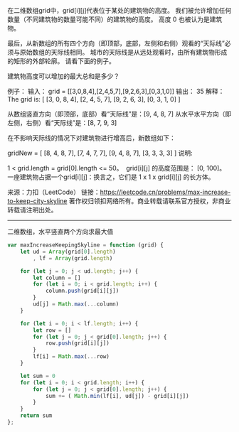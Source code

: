 在二维数组grid中，grid[i][j]代表位于某处的建筑物的高度。 我们被允许增加任何数量（不同建筑物的数量可能不同）的建筑物的高度。 高度 0 也被认为是建筑物。

最后，从新数组的所有四个方向（即顶部，底部，左侧和右侧）观看的“天际线”必须与原始数组的天际线相同。 城市的天际线是从远处观看时，由所有建筑物形成的矩形的外部轮廓。 请看下面的例子。

建筑物高度可以增加的最大总和是多少？

例子：
输入： grid = [[3,0,8,4],[2,4,5,7],[9,2,6,3],[0,3,1,0]]
输出： 35
解释： 
The grid is:
[ [3, 0, 8, 4], 
  [2, 4, 5, 7],
  [9, 2, 6, 3],
  [0, 3, 1, 0] ]

从数组竖直方向（即顶部，底部）看“天际线”是：[9, 4, 8, 7]
从水平水平方向（即左侧，右侧）看“天际线”是：[8, 7, 9, 3]

在不影响天际线的情况下对建筑物进行增高后，新数组如下：

gridNew = [ [8, 4, 8, 7],
            [7, 4, 7, 7],
            [9, 4, 8, 7],
            [3, 3, 3, 3] ]
说明:

1 < grid.length = grid[0].length <= 50。
 grid[i][j] 的高度范围是： [0, 100]。
一座建筑物占据一个grid[i][j]：换言之，它们是 1 x 1 x grid[i][j] 的长方体。

来源：力扣（LeetCode）
链接：https://leetcode.cn/problems/max-increase-to-keep-city-skyline
著作权归领扣网络所有。商业转载请联系官方授权，非商业转载请注明出处。

----

二维数组，水平竖直两个方向求最大值

```javascript
var maxIncreaseKeepingSkyline = function (grid) {
    let ud = Array(grid[0].length)
        , lf = Array(grid.length)

    for (let j = 0; j < ud.length; j++) {
        let column = []
        for (let i = 0; i < grid.length; i++) {
            column.push(grid[i][j])
        }
        ud[j] = Math.max(...column)
    }

    for (let i = 0; i < lf.length; i++) {
        let row = []
        for (let j = 0; j < grid[0].length; j++) {
            row.push(grid[i][j])
        }
        lf[i] = Math.max(...row)
    }

    let sum = 0
    for (let i = 0; i < grid.length; i++) {
        for (let j = 0; j < grid[0].length; j++) {
            sum += ( Math.min(lf[i], ud[j]) - grid[i][j])
        }
    }
    return sum
};
```
